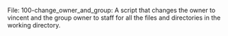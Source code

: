 File: 100-change_owner_and_group: A script that changes the owner to vincent and the group owner to staff for all the files and directories in the working directory.
